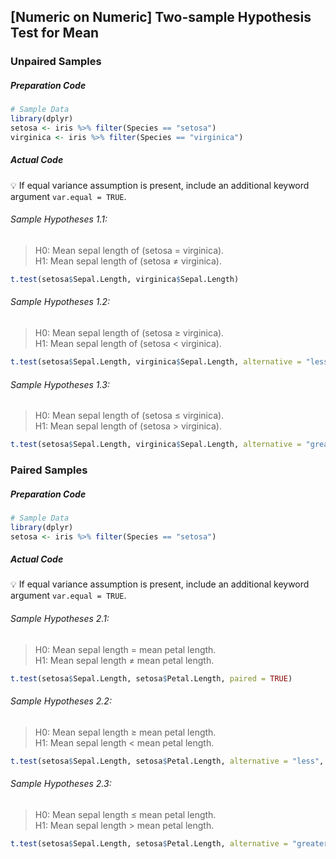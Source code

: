## \[Numeric on Numeric\] Two-sample Hypothesis Test for Mean
### Unpaired Samples
##### Preparation Code
```r
# Sample Data
library(dplyr)
setosa <- iris %>% filter(Species == "setosa")
virginica <- iris %>% filter(Species == "virginica")
```
##### Actual Code
:bulb: If equal variance assumption is present, include an additional keyword argument `var.equal = TRUE`.
###### Sample Hypotheses 1.1:
>H0: Mean sepal length of (setosa = virginica).</br>
>H1: Mean sepal length of (setosa ≠ virginica).
```r
t.test(setosa$Sepal.Length, virginica$Sepal.Length)
```
###### Sample Hypotheses 1.2:
>H0: Mean sepal length of (setosa ≥ virginica).</br>
>H1: Mean sepal length of (setosa < virginica).
```r
t.test(setosa$Sepal.Length, virginica$Sepal.Length, alternative = "less")
```
###### Sample Hypotheses 1.3:
>H0: Mean sepal length of (setosa ≤ virginica).</br>
>H1: Mean sepal length of (setosa > virginica).
```r
t.test(setosa$Sepal.Length, virginica$Sepal.Length, alternative = "greater")
```
### Paired Samples
##### Preparation Code
```r
# Sample Data
library(dplyr)
setosa <- iris %>% filter(Species == "setosa")
```
##### Actual Code
:bulb: If equal variance assumption is present, include an additional keyword argument `var.equal = TRUE`.
###### Sample Hypotheses 2.1:
>H0: Mean sepal length = mean petal length.</br>
>H1: Mean sepal length ≠ mean petal length.
```r
t.test(setosa$Sepal.Length, setosa$Petal.Length, paired = TRUE)
```
###### Sample Hypotheses 2.2:
>H0: Mean sepal length ≥ mean petal length.</br>
>H1: Mean sepal length < mean petal length.
```r
t.test(setosa$Sepal.Length, setosa$Petal.Length, alternative = "less", paired = TRUE)
```
###### Sample Hypotheses 2.3:
>H0: Mean sepal length ≤ mean petal length.</br>
>H1: Mean sepal length > mean petal length.
```r
t.test(setosa$Sepal.Length, setosa$Petal.Length, alternative = "greater", paired = TRUE)
```
